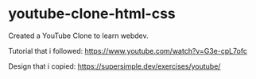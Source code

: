 # youtube-clone-html-css
Created a YouTube Clone to learn webdev.

Tutorial that i followed: https://www.youtube.com/watch?v=G3e-cpL7ofc

Design that i copied: https://supersimple.dev/exercises/youtube/
